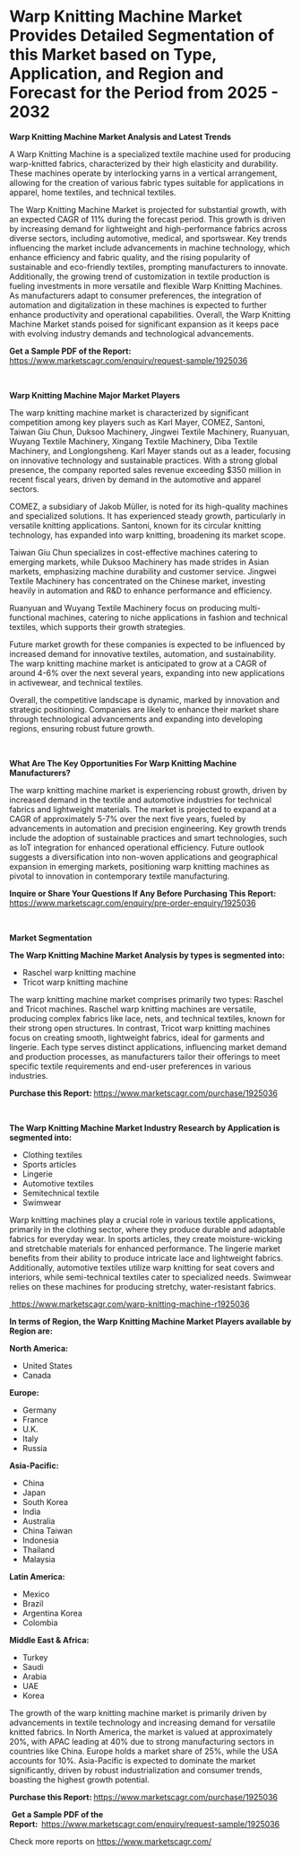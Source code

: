 <p><h1>Warp Knitting Machine Market Provides Detailed Segmentation of this Market based on Type, Application, and Region and Forecast for the Period from 2025 - 2032</h1></p><p><strong>Warp Knitting Machine Market Analysis and Latest Trends</strong></p>
<p><p>A Warp Knitting Machine is a specialized textile machine used for producing warp-knitted fabrics, characterized by their high elasticity and durability. These machines operate by interlocking yarns in a vertical arrangement, allowing for the creation of various fabric types suitable for applications in apparel, home textiles, and technical textiles.</p><p>The Warp Knitting Machine Market is projected for substantial growth, with an expected CAGR of 11% during the forecast period. This growth is driven by increasing demand for lightweight and high-performance fabrics across diverse sectors, including automotive, medical, and sportswear. Key trends influencing the market include advancements in machine technology, which enhance efficiency and fabric quality, and the rising popularity of sustainable and eco-friendly textiles, prompting manufacturers to innovate. Additionally, the growing trend of customization in textile production is fueling investments in more versatile and flexible Warp Knitting Machines. As manufacturers adapt to consumer preferences, the integration of automation and digitalization in these machines is expected to further enhance productivity and operational capabilities. Overall, the Warp Knitting Machine Market stands poised for significant expansion as it keeps pace with evolving industry demands and technological advancements.</p></p>
<p><strong>Get a Sample PDF of the Report:&nbsp;</strong> <a href="https://www.marketscagr.com/enquiry/request-sample/1925036?utm_campaign=1995&utm_medium=2&utm_source=Github&utm_content=ia&utm_term=14012025&utm_id=warp-knitting-machine">https://www.marketscagr.com/enquiry/request-sample/1925036</a></p>
<p>&nbsp;</p>
<p><strong>Warp Knitting Machine Major Market Players</strong></p>
<p><p>The warp knitting machine market is characterized by significant competition among key players such as Karl Mayer, COMEZ, Santoni, Taiwan Giu Chun, Duksoo Machinery, Jingwei Textile Machinery, Ruanyuan, Wuyang Textile Machinery, Xingang Textile Machinery, Diba Textile Machinery, and Longlongsheng. Karl Mayer stands out as a leader, focusing on innovative technology and sustainable practices. With a strong global presence, the company reported sales revenue exceeding $350 million in recent fiscal years, driven by demand in the automotive and apparel sectors.</p><p>COMEZ, a subsidiary of Jakob Müller, is noted for its high-quality machines and specialized solutions. It has experienced steady growth, particularly in versatile knitting applications. Santoni, known for its circular knitting technology, has expanded into warp knitting, broadening its market scope. </p><p>Taiwan Giu Chun specializes in cost-effective machines catering to emerging markets, while Duksoo Machinery has made strides in Asian markets, emphasizing machine durability and customer service. Jingwei Textile Machinery has concentrated on the Chinese market, investing heavily in automation and R&D to enhance performance and efficiency. </p><p>Ruanyuan and Wuyang Textile Machinery focus on producing multi-functional machines, catering to niche applications in fashion and technical textiles, which supports their growth strategies. </p><p>Future market growth for these companies is expected to be influenced by increased demand for innovative textiles, automation, and sustainability. The warp knitting machine market is anticipated to grow at a CAGR of around 4-6% over the next several years, expanding into new applications in activewear, and technical textiles.</p><p>Overall, the competitive landscape is dynamic, marked by innovation and strategic positioning. Companies are likely to enhance their market share through technological advancements and expanding into developing regions, ensuring robust future growth.</p></p>
<p>&nbsp;</p>
<p><strong>What Are The Key Opportunities For Warp Knitting Machine Manufacturers?</strong></p>
<p><p>The warp knitting machine market is experiencing robust growth, driven by increased demand in the textile and automotive industries for technical fabrics and lightweight materials. The market is projected to expand at a CAGR of approximately 5-7% over the next five years, fueled by advancements in automation and precision engineering. Key growth trends include the adoption of sustainable practices and smart technologies, such as IoT integration for enhanced operational efficiency. Future outlook suggests a diversification into non-woven applications and geographical expansion in emerging markets, positioning warp knitting machines as pivotal to innovation in contemporary textile manufacturing.</p></p>
<p><strong>Inquire or Share Your Questions If Any Before Purchasing This Report:</strong> <a href="https://www.marketscagr.com/enquiry/pre-order-enquiry/1925036?utm_campaign=1995&utm_medium=2&utm_source=Github&utm_content=ia&utm_term=14012025&utm_id=warp-knitting-machine">https://www.marketscagr.com/enquiry/pre-order-enquiry/1925036</a></p>
<p>&nbsp;</p>
<p><strong>Market Segmentation</strong></p>
<p><strong>The Warp Knitting Machine Market Analysis by types is segmented into:</strong></p>
<p><ul><li>Raschel warp knitting machine</li><li>Tricot warp knitting machine</li></ul></p>
<p><p>The warp knitting machine market comprises primarily two types: Raschel and Tricot machines. Raschel warp knitting machines are versatile, producing complex fabrics like lace, nets, and technical textiles, known for their strong open structures. In contrast, Tricot warp knitting machines focus on creating smooth, lightweight fabrics, ideal for garments and lingerie. Each type serves distinct applications, influencing market demand and production processes, as manufacturers tailor their offerings to meet specific textile requirements and end-user preferences in various industries.</p></p>
<p><strong>Purchase this Report:&nbsp;</strong><a href="https://www.marketscagr.com/purchase/1925036?utm_campaign=1995&utm_medium=2&utm_source=Github&utm_content=ia&utm_term=14012025&utm_id=warp-knitting-machine">https://www.marketscagr.com/purchase/1925036</a></p>
<p>&nbsp;</p>
<p><strong>The Warp Knitting Machine Market Industry Research by Application is segmented into:</strong></p>
<p><ul><li>Clothing textiles</li><li>Sports articles</li><li>Lingerie</li><li>Automotive textiles</li><li>Semitechnical textile</li><li>Swimwear</li></ul></p>
<p><p>Warp knitting machines play a crucial role in various textile applications, primarily in the clothing sector, where they produce durable and adaptable fabrics for everyday wear. In sports articles, they create moisture-wicking and stretchable materials for enhanced performance. The lingerie market benefits from their ability to produce intricate lace and lightweight fabrics. Additionally, automotive textiles utilize warp knitting for seat covers and interiors, while semi-technical textiles cater to specialized needs. Swimwear relies on these machines for producing stretchy, water-resistant fabrics.</p></p>
<p><a href="https://www.marketscagr.com/warp-knitting-machine-r1925036?utm_campaign=1995&utm_medium=2&utm_source=Github&utm_content=ia&utm_term=14012025&utm_id=warp-knitting-machine">&nbsp;https://www.marketscagr.com/warp-knitting-machine-r1925036</a></p>
<p><strong>In terms of Region, the Warp Knitting Machine Market Players available by Region are:</strong></p>
<p>
    <p> <strong> North America: </strong>
        <ul>
            <li>United States</li>
            <li>Canada</li>
        </ul>
        </p> 
    <p> <strong> Europe: </strong>
        <ul>
            <li>Germany</li>
            <li>France</li>
            <li>U.K.</li>
            <li>Italy</li>
            <li>Russia</li>
        </ul>
        </p> 
    <p> <strong> Asia-Pacific: </strong>
        <ul>
            <li>China</li>
            <li>Japan</li>
            <li>South Korea</li>
            <li>India</li>
            <li>Australia</li>
            <li>China Taiwan</li>
            <li>Indonesia</li>
            <li>Thailand</li>
            <li>Malaysia</li>
        </ul>
        </p> 
    <p> <strong> Latin America: </strong>
        <ul>
            <li>Mexico</li>
            <li>Brazil</li>
            <li>Argentina Korea</li>
            <li>Colombia</li>
        </ul>
        </p> 
    <p> <strong> Middle East & Africa: </strong>
        <ul>
            <li>Turkey</li>
            <li>Saudi</li>
            <li>Arabia</li>
            <li>UAE</li>
            <li>Korea</li>
        </ul>
    </p>
    </p>
<p><p>The growth of the warp knitting machine market is primarily driven by advancements in textile technology and increasing demand for versatile knitted fabrics. In North America, the market is valued at approximately 20%, with APAC leading at 40% due to strong manufacturing sectors in countries like China. Europe holds a market share of 25%, while the USA accounts for 10%. Asia-Pacific is expected to dominate the market significantly, driven by robust industrialization and consumer trends, boasting the highest growth potential.</p></p>
<p><strong>Purchase this Report: </strong><a href="https://www.marketscagr.com/purchase/1925036?utm_campaign=1995&utm_medium=2&utm_source=Github&utm_content=ia&utm_term=14012025&utm_id=warp-knitting-machine">https://www.marketscagr.com/purchase/1925036</a></p>
<p>&nbsp;<strong>Get a Sample PDF of the Report:&nbsp;&nbsp;</strong><a href="https://www.marketscagr.com/enquiry/request-sample/1925036?utm_campaign=1995&utm_medium=2&utm_source=Github&utm_content=ia&utm_term=14012025&utm_id=warp-knitting-machine">https://www.marketscagr.com/enquiry/request-sample/1925036</a></p>
<p><strong></strong></p>
<p>Check more reports on <a href="https://www.marketscagr.com/?utm_campaign=1995&utm_medium=2&utm_source=Github&utm_content=ia&utm_term=14012025&utm_id=warp-knitting-machine">https://www.marketscagr.com/</a></p>